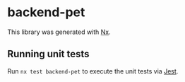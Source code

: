 # backend-pet

This library was generated with [Nx](https://nx.dev).

## Running unit tests

Run `nx test backend-pet` to execute the unit tests via [Jest](https://jestjs.io).
